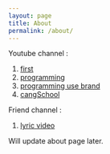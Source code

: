 ```yaml
---
layout: page
title: About
permalink: /about/
---
```

Youtube channel :
  1.  [first](https://www.youtube.com/channel/UCjoSZoattZuCd8UxayJqUow)
  2.  [programming](https://www.youtube.com/channel/UCS4CNvE8zUHzd1FHk6MZnOA)
  3.  [programming use brand](https://www.youtube.com/channel/UCaOLzRcWNqAYnKjUuCZEq5g)
  3.  [cangSchool](https://www.youtube.com/channel/UCxJHFqdJW18E0r6_BR7ykwg)

Friend channel :
  1. [lyric video](https://www.youtube.com/channel/UCW-jT3JFpaAzrbhbXsdxs6Q)

Will update about page later.
